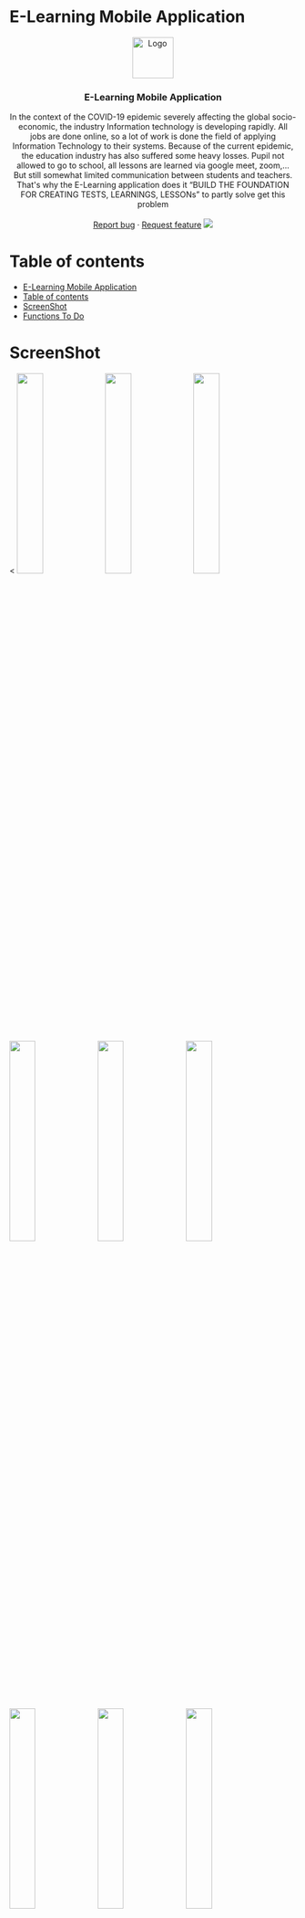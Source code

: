 # E-Learning Mobile Application

<p align="center">
  <a href="https://flutter.io/">
    <img src="https://firebasestorage.googleapis.com/v0/b/e-learning-9bbd0.appspot.com/o/res%2Fe-learning-logo-template-vector-7725662.png?alt=media&token=4f48e102-f59a-4608-9654-8e7191e46d65" alt="Logo" width=72 height=72>
  </a>

  <h3 align="center">E-Learning Mobile Application</h3>

  <p align="center">
  In the context of the COVID-19 epidemic severely affecting the global socio-economic, the industry Information technology is developing rapidly. All jobs are done online, so a lot of work is done the field of applying Information Technology to their systems. Because of the current epidemic, the education industry has also suffered some heavy losses. Pupil not allowed to go to school, all lessons are learned via google meet, zoom,... But still
somewhat limited communication between students and teachers. That's why the E-Learning application does it “BUILD THE FOUNDATION FOR CREATING TESTS, LEARNINGS, LESSONs” to partly solve
get this problem
    <br>
    <br>
    <a href="https://github.com/tanphuccgl/E-Learning/issues">Report bug</a>
    ·
    <a href="https://github.com/tanphuccgl/E-Learning/issues">Request feature</a>

   <img src="https://firebasestorage.googleapis.com/v0/b/e-learning-9bbd0.appspot.com/o/res%2Fbanner-online-education-site-flat-design-modern-vector-illustration-concept-higher-school-university-e-learning-business-57253466.jpg?alt=media&token=92419f6b-0733-479a-b483-8736fe2f7273" >
</p>

# Table of contents

- [E-Learning Mobile Application](#e-learning-mobile-application)
- [Table of contents](#table-of-contents)
- [ScreenShot](#screenshot)
- [Functions To Do](#functions-to-do)

# ScreenShot

<
<img src="https://firebasestorage.googleapis.com/v0/b/e-learning-9bbd0.appspot.com/o/res%2Fimage-022.jpg?alt=media&token=f86854d0-58af-40ac-8f81-6884f81cf099" width=30% height=30%>
<img src="https://firebasestorage.googleapis.com/v0/b/e-learning-9bbd0.appspot.com/o/res%2Fimage-023.jpg?alt=media&token=324e0200-c304-466a-bbeb-6b2156e202cc" width=30% height=30%>
<img src="https://firebasestorage.googleapis.com/v0/b/e-learning-9bbd0.appspot.com/o/res%2Fimage-024.jpg?alt=media&token=7f9bedd1-60c6-4f23-b958-eb222c33dddf" width=30% height=30%>
<img src="https://firebasestorage.googleapis.com/v0/b/e-learning-9bbd0.appspot.com/o/res%2Fimage-025.png?alt=media&token=80103090-b624-49aa-9a4b-e14e5de2b92a" width=30% height=30%>
<img src="https://firebasestorage.googleapis.com/v0/b/e-learning-9bbd0.appspot.com/o/res%2Fimage-026.png?alt=media&token=bb2fd722-227d-45c3-b79c-2050a4339c6e" width=30% height=30%>
<img src="https://firebasestorage.googleapis.com/v0/b/e-learning-9bbd0.appspot.com/o/res%2Fimage-027.png?alt=media&token=42c5cc14-249f-40f4-91cb-517dcd6258bf" width=30% height=30%>
<img src="https://firebasestorage.googleapis.com/v0/b/e-learning-9bbd0.appspot.com/o/res%2Fimage-028.png?alt=media&token=e40bee92-c1c1-4560-9e7f-1340e5c1a334" width=30% height=30%>
<img src="https://firebasestorage.googleapis.com/v0/b/e-learning-9bbd0.appspot.com/o/res%2Fimage-029.png?alt=media&token=e5e18905-0736-46e4-81a0-4313843c512a" width=30% height=30%>
<img src="https://firebasestorage.googleapis.com/v0/b/e-learning-9bbd0.appspot.com/o/res%2Fimage-030.jpg?alt=media&token=4a89726b-dbe5-4a04-bd9f-92cca66d167c" width=30% height=30%>
<img src="https://firebasestorage.googleapis.com/v0/b/e-learning-9bbd0.appspot.com/o/res%2Fimage-032.png?alt=media&token=da9bcd46-c391-408f-a411-4f683d5f269b" width=30% height=30%>
<img src="https://firebasestorage.googleapis.com/v0/b/e-learning-9bbd0.appspot.com/o/res%2Fimage-031.png?alt=media&token=453032bb-369c-42ac-87cf-bc1ac310ffd6" width=30% height=30%>
<img src="https://firebasestorage.googleapis.com/v0/b/e-learning-9bbd0.appspot.com/o/res%2Fimage-033.png?alt=media&token=57ae4380-1314-441a-be69-4cd9d43cbb9a" width=30% height=30%>
<img src="https://firebasestorage.googleapis.com/v0/b/e-learning-9bbd0.appspot.com/o/res%2Fimage-034.png?alt=media&token=6293f85e-0e76-4628-b470-7826f67aecf0" width=30% height=30%>
<img src="https://firebasestorage.googleapis.com/v0/b/e-learning-9bbd0.appspot.com/o/res%2Fimage-035.png?alt=media&token=7be18ffc-e6a0-4004-b7eb-48f2cd8e1a68" width=30% height=30%>
<img src="https://firebasestorage.googleapis.com/v0/b/e-learning-9bbd0.appspot.com/o/res%2Fimage-036.png?alt=media&token=1f9a9431-7ae9-40bc-b690-70ad318b31af" width=30% height=30%>
<img src="https://firebasestorage.googleapis.com/v0/b/e-learning-9bbd0.appspot.com/o/res%2Fimage-037.png?alt=media&token=3e4e88ba-cc1b-4824-a444-4b39243fa443" width=30% height=30%>
<img src="https://firebasestorage.googleapis.com/v0/b/e-learning-9bbd0.appspot.com/o/res%2Fimage-038.png?alt=media&token=af7999fd-0693-4ae7-997a-567adedb78ac" width=30% height=30%>
<img src="https://firebasestorage.googleapis.com/v0/b/e-learning-9bbd0.appspot.com/o/res%2Fimage-039.jpg?alt=media&token=60f3d85c-50d8-421a-8733-8570c52a1921" width=30% height=30%>
<img src="https://firebasestorage.googleapis.com/v0/b/e-learning-9bbd0.appspot.com/o/res%2Fimage-040.png?alt=media&token=31f639b6-18c3-420c-99fa-81dc8fd6c6df" width=30% height=30%>
<img src="https://firebasestorage.googleapis.com/v0/b/e-learning-9bbd0.appspot.com/o/res%2Fimage-045.png?alt=media&token=157bee0e-902f-41f6-bbb6-35269f111dc1" width=30% height=30%>
<img src="https://firebasestorage.googleapis.com/v0/b/e-learning-9bbd0.appspot.com/o/res%2Fimage-046.png?alt=media&token=ac9b246d-a320-4a87-964c-59b79a02492e" width=30% height=30%>
<img src="https://firebasestorage.googleapis.com/v0/b/e-learning-9bbd0.appspot.com/o/res%2Fimage-047.png?alt=media&token=a46f9f8f-0c34-4a89-84eb-035e366535fc" width=30% height=30%>
<img src="https://firebasestorage.googleapis.com/v0/b/e-learning-9bbd0.appspot.com/o/res%2Fimage-048.png?alt=media&token=0a5d4a41-ea68-403d-8e10-7d188f65fcf3" width=30% height=30%>
<img src="https://firebasestorage.googleapis.com/v0/b/e-learning-9bbd0.appspot.com/o/res%2Fimage-049.png?alt=media&token=6dafae31-e63c-4a41-9eb6-bb8915aed9b5" width=30% height=30%>
<img src="https://firebasestorage.googleapis.com/v0/b/e-learning-9bbd0.appspot.com/o/res%2Fimage-050.png?alt=media&token=7db28d38-87be-41ad-b3dc-1d991e6afe5c" width=30% height=30%>
<img src="https://firebasestorage.googleapis.com/v0/b/e-learning-9bbd0.appspot.com/o/res%2Fimage-051.png?alt=media&token=ece9b90a-e9f3-48a6-a656-985f1661f091" width=30% height=30%>

# Functions To Do

- Role: Admin/Teacher/Student
- Login/Register
- Forgot/Reset Password
- Manager class/student/lecture
- List User/Score/Exercise and lecture
- Submit status
- Grading assignment
- Upload file

